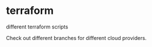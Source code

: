 # terraform
different terraform scripts

Check out different branches for different cloud providers.

